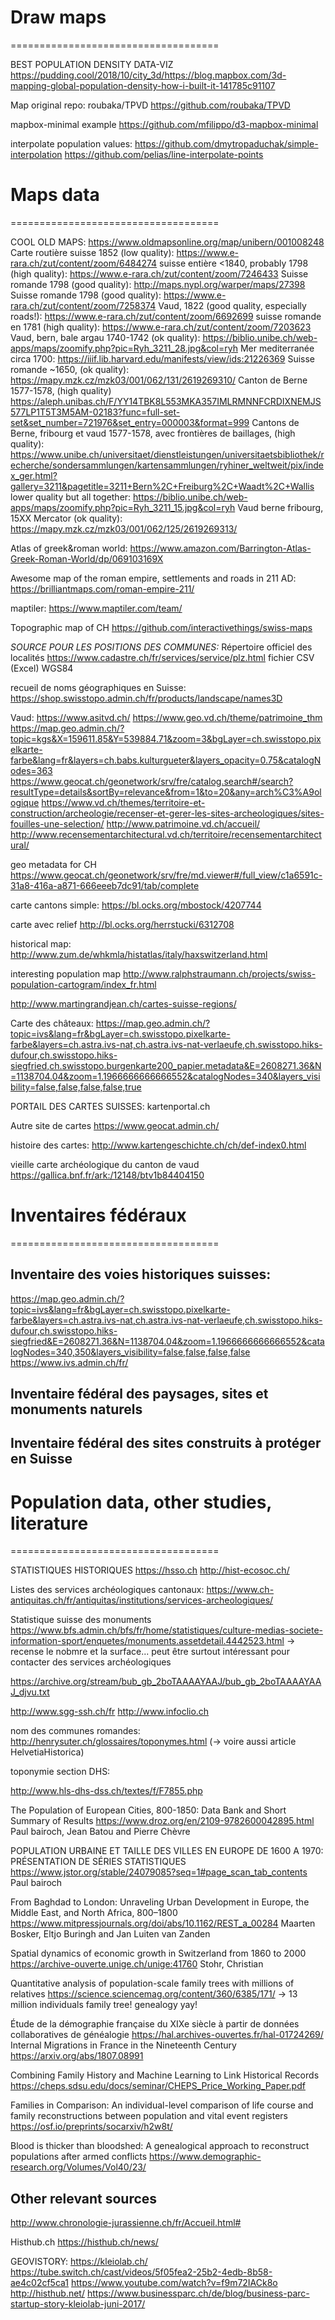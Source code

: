 
# Draw maps
====================================

BEST POPULATION DENSITY DATA-VIZ
https://pudding.cool/2018/10/city_3d/https://blog.mapbox.com/3d-mapping-global-population-density-how-i-built-it-141785c91107

Map original repo: roubaka/TPVD
https://github.com/roubaka/TPVD

mapbox-minimal example
https://github.com/mfilippo/d3-mapbox-minimal

interpolate population values:
https://github.com/dmytropaduchak/simple-interpolation
https://github.com/pelias/line-interpolate-points


# Maps data
====================================

COOL OLD MAPS:
https://www.oldmapsonline.org/map/unibern/001008248
Carte routière suisse 1852 (low quality):
https://www.e-rara.ch/zut/content/zoom/6484274
suisse entière <1840, probably 1798 (high quality):
https://www.e-rara.ch/zut/content/zoom/7246433
Suisse romande 1798 (good quality):
http://maps.nypl.org/warper/maps/27398
Suisse romande 1798 (good quality):
https://www.e-rara.ch/zut/content/zoom/7258374
Vaud, 1822 (good quality, especially roads!):
https://www.e-rara.ch/zut/content/zoom/6692699
suisse romande en 1781 (high quality):
https://www.e-rara.ch/zut/content/zoom/7203623
Vaud, bern, bale argau 1740-1742 (ok quality):
https://biblio.unibe.ch/web-apps/maps/zoomify.php?pic=Ryh_3211_28.jpg&col=ryh
Mer mediterranée circa 1700:
https://iiif.lib.harvard.edu/manifests/view/ids:21226369
Suisse romande ~1650, (ok quality):
https://mapy.mzk.cz/mzk03/001/062/131/2619269310/
Canton de Berne 1577-1578, (high quality)
https://aleph.unibas.ch/F/YY14TBK8L553MKA357IMLRMNNFCRDIXNEMJS577LP1T5T3M5AM-02183?func=full-set-set&set_number=721976&set_entry=000003&format=999
Cantons de Berne, fribourg et vaud 1577-1578, avec frontières de baillages, (high quality):
https://www.unibe.ch/universitaet/dienstleistungen/universitaetsbibliothek/recherche/sondersammlungen/kartensammlungen/ryhiner_weltweit/pix/index_ger.html?gallery=3211&pagetitle=3211+Bern%2C+Freiburg%2C+Waadt%2C+Wallis
lower quality but all together:
https://biblio.unibe.ch/web-apps/maps/zoomify.php?pic=Ryh_3211_15.jpg&col=ryh
Vaud berne fribourg, 15XX Mercator (ok quality):
https://mapy.mzk.cz/mzk03/001/062/125/2619269313/

Atlas of greek&roman world:
https://www.amazon.com/Barrington-Atlas-Greek-Roman-World/dp/069103169X

Awesome map of the roman empire, settlements and roads in 211 AD:
https://brilliantmaps.com/roman-empire-211/

maptiler:
https://www.maptiler.com/team/

Topographic map of CH
https://github.com/interactivethings/swiss-maps


_SOURCE POUR LES POSITIONS DES COMMUNES:_
Répertoire officiel des localités
https://www.cadastre.ch/fr/services/service/plz.html
fichier CSV (Excel) WGS84 

recueil de noms géographiques en Suisse:
https://shop.swisstopo.admin.ch/fr/products/landscape/names3D

Vaud:
https://www.asitvd.ch/
https://www.geo.vd.ch/theme/patrimoine_thm
https://map.geo.admin.ch/?topic=kgs&X=159611.85&Y=539884.71&zoom=3&bgLayer=ch.swisstopo.pixelkarte-farbe&lang=fr&layers=ch.babs.kulturgueter&layers_opacity=0.75&catalogNodes=363
https://www.geocat.ch/geonetwork/srv/fre/catalog.search#/search?resultType=details&sortBy=relevance&from=1&to=20&any=arch%C3%A9ologique
https://www.vd.ch/themes/territoire-et-construction/archeologie/recenser-et-gerer-les-sites-archeologiques/sites-fouilles-une-selection/
http://www.patrimoine.vd.ch/accueil/
http://www.recensementarchitectural.vd.ch/territoire/recensementarchitectural/

geo metadata for CH
https://www.geocat.ch/geonetwork/srv/fre/md.viewer#/full_view/c1a6591c-31a8-416a-a871-666eeeb7dc91/tab/complete

carte cantons simple:
https://bl.ocks.org/mbostock/4207744

carte avec relief
http://bl.ocks.org/herrstucki/6312708

historical map:
http://www.zum.de/whkmla/histatlas/italy/haxswitzerland.html

interesting population map
http://www.ralphstraumann.ch/projects/swiss-population-cartogram/index_fr.html

http://www.martingrandjean.ch/cartes-suisse-regions/

Carte des châteaux:
https://map.geo.admin.ch/?topic=ivs&lang=fr&bgLayer=ch.swisstopo.pixelkarte-farbe&layers=ch.astra.ivs-nat,ch.astra.ivs-nat-verlaeufe,ch.swisstopo.hiks-dufour,ch.swisstopo.hiks-siegfried,ch.swisstopo.burgenkarte200_papier.metadata&E=2608271.36&N=1138704.04&zoom=1.1966666666666552&catalogNodes=340&layers_visibility=false,false,false,false,true

PORTAIL DES CARTES SUISSES:
kartenportal.ch

Autre site de cartes
https://www.geocat.admin.ch/

histoire des cartes:
http://www.kartengeschichte.ch/ch/def-index0.html

vieille carte archéologique du canton de vaud
https://gallica.bnf.fr/ark:/12148/btv1b84404150

# Inventaires fédéraux
====================================

## Inventaire des voies historiques suisses:
https://map.geo.admin.ch/?topic=ivs&lang=fr&bgLayer=ch.swisstopo.pixelkarte-farbe&layers=ch.astra.ivs-nat,ch.astra.ivs-nat-verlaeufe,ch.swisstopo.hiks-dufour,ch.swisstopo.hiks-siegfried&E=2608271.36&N=1138704.04&zoom=1.1966666666666552&catalogNodes=340,350&layers_visibility=false,false,false,false
https://www.ivs.admin.ch/fr/

## Inventaire fédéral des paysages, sites et monuments naturels
## Inventaire fédéral des sites construits à protéger en Suisse


# Population data, other studies, literature
====================================

STATISTIQUES HISTORIQUES
https://hsso.ch
http://hist-ecosoc.ch/

Listes des services archéologiques cantonaux:
https://www.ch-antiquitas.ch/fr/antiquitas/institutions/services-archeologiques/

Statistique suisse des monuments
https://www.bfs.admin.ch/bfs/fr/home/statistiques/culture-medias-societe-information-sport/enquetes/monuments.assetdetail.4442523.html
-> recense le nobmre et la surface... peut être surtout intéressant pour contacter des services archéologiques


https://archive.org/stream/bub_gb_2boTAAAAYAAJ/bub_gb_2boTAAAAYAAJ_djvu.txt

http://www.sgg-ssh.ch/fr
http://www.infoclio.ch

nom des communes romandes:
http://henrysuter.ch/glossaires/toponymes.html
(-> voire aussi article HelvetiaHistorica)

toponymie section DHS:

http://www.hls-dhs-dss.ch/textes/f/F7855.php

The Population of European Cities, 800-1850: Data Bank and Short Summary of Results
https://www.droz.org/en/2109-9782600042895.html
Paul bairoch, Jean Batou and Pierre Chèvre

POPULATION URBAINE ET TAILLE DES VILLES EN EUROPE DE 1600 A 1970: PRÉSENTATION DE SÉRIES STATISTIQUES 
https://www.jstor.org/stable/24079085?seq=1#page_scan_tab_contents
Paul bairoch

From Baghdad to London: Unraveling Urban Development in Europe, the Middle East, and North Africa, 800–1800 
https://www.mitpressjournals.org/doi/abs/10.1162/REST_a_00284
Maarten Bosker, Eltjo Buringh and Jan Luiten van Zanden

Spatial dynamics of economic growth in Switzerland from 1860 to 2000
https://archive-ouverte.unige.ch/unige:41760
Stohr, Christian

Quantitative analysis of population-scale family trees with millions of relatives
https://science.sciencemag.org/content/360/6385/171/
-> 13 million individuals family tree! genealogy yay!

Étude de la démographie française du XIXe siècle à partir de données collaboratives de généalogie
https://hal.archives-ouvertes.fr/hal-01724269/
Internal Migrations in France in the Nineteenth Century
https://arxiv.org/abs/1807.08991

Combining Family History and Machine Learning to Link Historical Records
https://cheps.sdsu.edu/docs/seminar/CHEPS_Price_Working_Paper.pdf

Families in Comparison: An individual-level comparison of life course and family reconstructions between population and vital event registers
https://osf.io/preprints/socarxiv/h2w8t/

Blood is thicker than bloodshed: A genealogical approach to reconstruct populations after armed conflicts
https://www.demographic-research.org/Volumes/Vol40/23/


## Other relevant sources

http://www.chronologie-jurassienne.ch/fr/Accueil.html#


Histhub.ch
https://histhub.ch/news/

GEOVISTORY:
https://kleiolab.ch/
https://tube.switch.ch/cast/videos/5f05fea2-25b2-4edb-8b58-ae4c02cf5ca1
https://www.youtube.com/watch?v=f9m72IACk8o
http://histhub.net/
https://www.businessparc.ch/de/blog/business-parc-startup-story-kleiolab-juni-2017/


